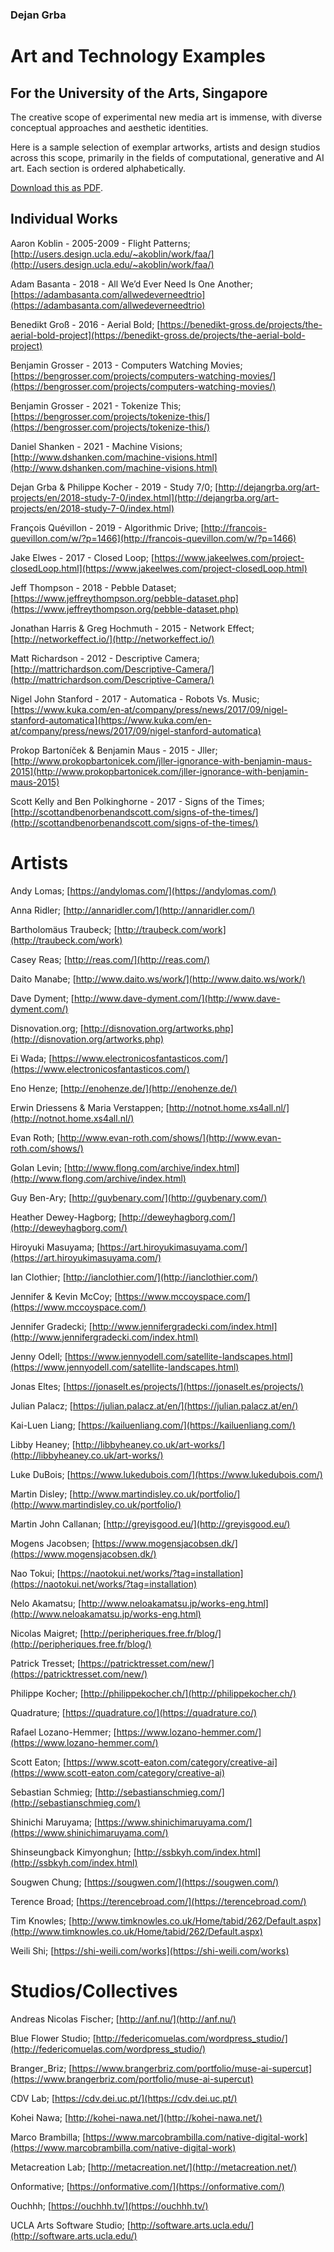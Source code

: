 
### Dejan Grba
# Art and Technology Examples
## For the University of the Arts, Singapore
The creative scope of experimental new media art is immense, with diverse conceptual approaches and aesthetic identities.

Here is a sample selection of exemplar artworks, artists and design studios across this scope, primarily in the fields of computational, generative and AI art. Each section is ordered alphabetically.

[Download this as PDF](https://github.com/dejangrba/art-and-technology-examples/raw/main/Dejan%20Grba%20-%202021%20-%20Art%20and%20Technology%20Examples.pdf).

## Individual Works
Aaron Koblin - 2005-2009 - Flight Patterns; [http://users.design.ucla.edu/~akoblin/work/faa/](http://users.design.ucla.edu/~akoblin/work/faa/)

Adam Basanta - 2018 - All We’d Ever Need Is One Another; [https://adambasanta.com/allwedeverneedtrio](https://adambasanta.com/allwedeverneedtrio)

Benedikt Groß - 2016 - Aerial Bold; [https://benedikt-gross.de/projects/the-aerial-bold-project](https://benedikt-gross.de/projects/the-aerial-bold-project)

Benjamin Grosser - 2013 - Computers Watching Movies; [https://bengrosser.com/projects/computers-watching-movies/](https://bengrosser.com/projects/computers-watching-movies/)

Benjamin Grosser - 2021 - Tokenize This; [https://bengrosser.com/projects/tokenize-this/](https://bengrosser.com/projects/tokenize-this/)

Daniel Shanken - 2021 - Machine Visions; [http://www.dshanken.com/machine-visions.html](http://www.dshanken.com/machine-visions.html)

Dejan Grba & Philippe Kocher - 2019 - Study 7/0; [http://dejangrba.org/art-projects/en/2018-study-7-0/index.html](http://dejangrba.org/art-projects/en/2018-study-7-0/index.html)

François Quévillon - 2019 - Algorithmic Drive; [http://francois-quevillon.com/w/?p=1466](http://francois-quevillon.com/w/?p=1466)

Jake Elwes - 2017 - Closed Loop; [https://www.jakeelwes.com/project-closedLoop.html](https://www.jakeelwes.com/project-closedLoop.html)

Jeff Thompson - 2018 - Pebble Dataset; [https://www.jeffreythompson.org/pebble-dataset.php](https://www.jeffreythompson.org/pebble-dataset.php)

Jonathan Harris & Greg Hochmuth - 2015 - Network Effect; [http://networkeffect.io/](http://networkeffect.io/)

Matt Richardson - 2012 - Descriptive Camera; [http://mattrichardson.com/Descriptive-Camera/](http://mattrichardson.com/Descriptive-Camera/)

Nigel John Stanford - 2017 - Automatica - Robots Vs. Music; [https://www.kuka.com/en-at/company/press/news/2017/09/nigel-stanford-automatica](https://www.kuka.com/en-at/company/press/news/2017/09/nigel-stanford-automatica)

Prokop Bartoníček & Benjamin Maus - 2015 - Jller; [http://www.prokopbartonicek.com/jller-ignorance-with-benjamin-maus-2015](http://www.prokopbartonicek.com/jller-ignorance-with-benjamin-maus-2015)

Scott Kelly and Ben Polkinghorne - 2017 - Signs of the Times; [http://scottandbenorbenandscott.com/signs-of-the-times/](http://scottandbenorbenandscott.com/signs-of-the-times/)

# Artists
Andy Lomas; [https://andylomas.com/](https://andylomas.com/)

Anna Ridler; [http://annaridler.com/](http://annaridler.com/)

Bartholomäus Traubeck; [http://traubeck.com/work](http://traubeck.com/work)

Casey Reas; [http://reas.com/](http://reas.com/)

Daito Manabe; [http://www.daito.ws/work/](http://www.daito.ws/work/)

Dave Dyment; [http://www.dave-dyment.com/](http://www.dave-dyment.com/)

Disnovation.org; [http://disnovation.org/artworks.php](http://disnovation.org/artworks.php)

Ei Wada; [https://www.electronicosfantasticos.com/](https://www.electronicosfantasticos.com/)

Eno Henze; [http://enohenze.de/](http://enohenze.de/)

Erwin Driessens & Maria Verstappen; [http://notnot.home.xs4all.nl/](http://notnot.home.xs4all.nl/)

Evan Roth; [http://www.evan-roth.com/shows/](http://www.evan-roth.com/shows/)

Golan Levin; [http://www.flong.com/archive/index.html](http://www.flong.com/archive/index.html)

Guy Ben-Ary; [http://guybenary.com/](http://guybenary.com/)

Heather Dewey-Hagborg; [http://deweyhagborg.com/](http://deweyhagborg.com/)

Hiroyuki Masuyama; [https://art.hiroyukimasuyama.com/](https://art.hiroyukimasuyama.com/)

Ian Clothier; [http://ianclothier.com/](http://ianclothier.com/)

Jennifer & Kevin McCoy; [https://www.mccoyspace.com/](https://www.mccoyspace.com/)

Jennifer Gradecki; [http://www.jennifergradecki.com/index.html](http://www.jennifergradecki.com/index.html)

Jenny Odell; [https://www.jennyodell.com/satellite-landscapes.html](https://www.jennyodell.com/satellite-landscapes.html)

Jonas Eltes; [https://jonaselt.es/projects/](https://jonaselt.es/projects/)

Julian Palacz; [https://julian.palacz.at/en/](https://julian.palacz.at/en/)

Kai-Luen Liang; [https://kailuenliang.com/](https://kailuenliang.com/)

Libby Heaney; [http://libbyheaney.co.uk/art-works/](http://libbyheaney.co.uk/art-works/)

Luke DuBois; [https://www.lukedubois.com/](https://www.lukedubois.com/)

Martin Disley; [http://www.martindisley.co.uk/portfolio/](http://www.martindisley.co.uk/portfolio/)

Martin John Callanan; [http://greyisgood.eu/](http://greyisgood.eu/)

Mogens Jacobsen; [https://www.mogensjacobsen.dk/](https://www.mogensjacobsen.dk/)

Nao Tokui; [https://naotokui.net/works/?tag=installation](https://naotokui.net/works/?tag=installation)

Nelo Akamatsu; [http://www.neloakamatsu.jp/works-eng.html](http://www.neloakamatsu.jp/works-eng.html)

Nicolas Maigret; [http://peripheriques.free.fr/blog/](http://peripheriques.free.fr/blog/)

Patrick Tresset; [https://patricktresset.com/new/](https://patricktresset.com/new/)

Philippe Kocher; [http://philippekocher.ch/](http://philippekocher.ch/)

Quadrature; [https://quadrature.co/](https://quadrature.co/)

Rafael Lozano-Hemmer; [https://www.lozano-hemmer.com/](https://www.lozano-hemmer.com/)

Scott Eaton; [https://www.scott-eaton.com/category/creative-ai](https://www.scott-eaton.com/category/creative-ai)

Sebastian Schmieg; [http://sebastianschmieg.com/](http://sebastianschmieg.com/)

Shinichi Maruyama; [https://www.shinichimaruyama.com/](https://www.shinichimaruyama.com/)

Shinseungback Kimyonghun; [http://ssbkyh.com/index.html](http://ssbkyh.com/index.html)

Sougwen Chung; [https://sougwen.com/](https://sougwen.com/)

Terence Broad; [https://terencebroad.com/](https://terencebroad.com/)

Tim Knowles; [http://www.timknowles.co.uk/Home/tabid/262/Default.aspx](http://www.timknowles.co.uk/Home/tabid/262/Default.aspx)

Weili Shi; [https://shi-weili.com/works](https://shi-weili.com/works)

# Studios/Collectives
Andreas Nicolas Fischer; [http://anf.nu/](http://anf.nu/)

Blue Flower Studio; [http://federicomuelas.com/wordpress_studio/](http://federicomuelas.com/wordpress_studio/)

Branger_Briz; [https://www.brangerbriz.com/portfolio/muse-ai-supercut](https://www.brangerbriz.com/portfolio/muse-ai-supercut)

CDV Lab; [https://cdv.dei.uc.pt/](https://cdv.dei.uc.pt/)

Kohei Nawa; [http://kohei-nawa.net/](http://kohei-nawa.net/)

Marco Brambilla; [https://www.marcobrambilla.com/native-digital-work](https://www.marcobrambilla.com/native-digital-work)

Metacreation Lab; [http://metacreation.net/](http://metacreation.net/)

Onformative; [https://onformative.com/](https://onformative.com/)

Ouchhh; [https://ouchhh.tv/](https://ouchhh.tv/)

UCLA Arts Software Studio; [http://software.arts.ucla.edu/](http://software.arts.ucla.edu/)
